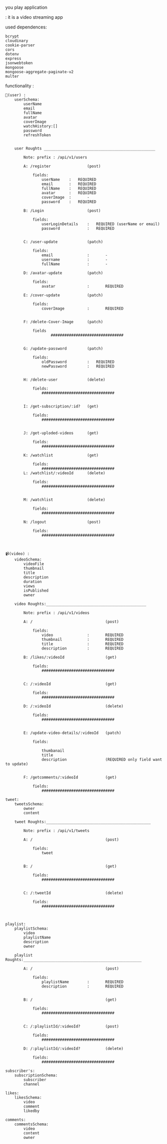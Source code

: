 you play application

: it is a video streaming app

used dependences:

    bcrypt
    cloudinary
    cookie-parser
    cors
    dotenv
    express
    jsonwebtoken
    mongoose
    mongoose-aggregate-paginate-v2
    multer

functionality :

    🦸(user) :
        userSchema:
            userName
            email
            fullName
            avatar
            coverImage
            watchHistory:[]
            password
            refreshToken


        user Roughts _________________________________________________

            Note: prefix : /api/v1/users

            A: /register                (post)

                fields:
                    userName    :   REQUIRED
                    email       :   REQUIRED
                    fullName    :   REQUIRED
                    avatar      :   REQUIRED
                    coverImage  :       -
                    password    :   REQUIRED

            B: /Login                   (post)

                fields:
                    userLoginDetails    :   REQUIRED (userName or email)
                    password            :   REQUIRED


            C: /user-update             (patch)

                fields:
                    email               :       -
                    username            :       -
                    fullName            :       -

            D: /avatar-update           (patch)

                fields:
                    avatar              :       REQUIRED

            E: /cover-update            (patch)

                fields:
                    coverImage          :       REQUIRED


            F: /delete-Cover-Image      (patch)

                fields
                        ################################


            G: /update-password         (patch)

                fields:
                    oldPassword         :   REQUIRED
                    newPassword         :   REQUIRED


            H: /delete-user             (delete)

                fields:
                    ################################


            I: /get-subscription/:id?   (get)

                fields:
                    ################################


            J: /get-uploded-videos      (get)

                fields:
                    ################################

            K: /watchlist               (get)

                fields:
                    ################################
            L: /watchlist/:videoId      (delete)

                fields:
                    ################################


            M: /watchlist               (delete)

                fields:
                    ################################

            N: /logout                  (post)

                fields:
                    ################################



    📹(video) :
        videoSchema:
            videoFile
            thumbnail
            title
            description
            duration
            views
            isPublished
            owner

        video Roughts:____________________________________________

            Note: prefix : /api/v1/videos

            A: /                                (post)

                fields:
                    video               :       REQUIRED
                    thumbnail           :       REQUIRED
                    title               :       REQUIRED
                    description         :       REQUIRED

            B: /likes/:videoId                  (get)

                fields:
                    ################################


            C: /:videoId                        (get)

                fields:
                    ################################

            D: /:videoId                        (delete)

                fields:
                    ################################


            E: /update-video-details/:videoId   (patch)

                fields:

                    thumbanail
                    title
                    description                 (REQUIRED only field want to update)


            F: /getcomments/:videoId            (get)

                fields:
                    ################################

    tweet:
        tweetsSchema:
            owner
            content

        tweet Roughts:______________________________________________

            Note: prefix : /api/v1/tweets

            A: /                                (post)

                fields:
                    tweet


            B: /                                (get)

                fields:
                    ################################


            C: /:tweetId                        (delete)

                fields:
                    ################################



    playlist:
        playlistSchema:
            video
            playlistName
            description
            owner

        playlist Roughts:____________________________________________________

            A: /                                (post)

                fields:
                    playlistName        :       REQUIRED
                    description         :       REQUIRED


            B: /                                (get)

                fields:
                    ################################


            C: /:playlistId/:videoId?           (post)

                fields:
                    ################################

            D: /:playlistId/:videoId?           (delete)

                fields:
                    ################################

    subscriber's:
        subscriptionSchema:
            subscriber
            channel

    likes:
        likesSchema:
            video
            comment
            likedby

    comments:
        commentsSchema:
            video
            content
            owner
